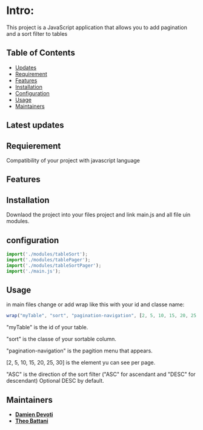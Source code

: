 # Intro:

This project is a JavaScript application that allows you to add pagination and a sort filter to tables

## Table of Contents

- [Updates](#Updates)
- [Requirement](#Requirement)
- [Features](#Features)
- [Installation](#installation)
- [Configuration](#Configuration)
- [Usage](#Usage)
- [Maintainers](#Maintainers)

## Latest updates

## Requierement

Compatibility of your project with javascript language

## Features

## Installation

Downlaod the project into your files project and link main.js and all file uin modules.

## configuration

```javascript
import('./modules/tableSort');
import('./modules/tablePager');
import('./modules/tableSortPager');
import('./main.js');
```

## Usage

in main files change or add wrap like this with your id and classe name:

```javascript
wrap("myTable", "sort", "pagination-navigation", [2, 5, 10, 15, 20, 25, 30], "ASC");
```

"myTable" is the id of your table.

"sort" is the classe of your sortable column.

"pagination-navigation" is the pagition menu that appears.

[2, 5, 10, 15, 20, 25, 30] is the element yu can see per page.

"ASC" is the direction of the sort filter ("ASC" for ascendant and "DESC" for descendant) Optional DESC by default.


## Maintainers

* __[Damien Devoti](https://github.com/damien-d13)__
*  __[Theo Battani ](https://github.com/theoBattani)__

